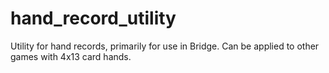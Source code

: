 hand_record_utility
===================

Utility for hand records, primarily for use in Bridge. Can be applied to other games with 4x13 card hands.
